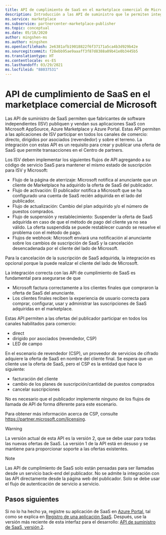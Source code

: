 ```yaml
---
title: API de cumplimiento de SaaS en el marketplace comercial de Microsoft
description: Introducción a las API de suministro que le permiten integrar su ofertas de SaaS en Microsoft AppSource y Azure Marketplace.
ms.service: marketplace
ms.subservice: partnercenter-marketplace-publisher
ms.topic: conceptual
ms.date: 05/18/2020
author: mingshen-ms
ms.author: mingshen
ms.openlocfilehash: 2e6381afb19018822f6f37171a5ca4b3d929b42e
ms.sourcegitcommit: f28ebb95ae9aaaff3f87d8388a09b41e0b3445b5
ms.translationtype: HT
ms.contentlocale: es-ES
ms.lasthandoff: 03/29/2021
ms.locfileid: "88037531"
---
```

# <a name="saas-fulfillment-apis-in-the-microsoft-commercial-marketplace"></a>API de cumplimiento de SaaS en el marketplace comercial de Microsoft

Las API de suministro de SaaS permiten que fabricantes de software independientes (ISV) publiquen y vendan sus aplicaciones SaaS con Microsoft AppSource, Azure Marketplace y Azure Portal. Estas API permiten a las aplicaciones de ISV participar en todos los canales de comercio: directo, dirigidos por asociados (revendedor) y sobre el terreno.  La integración con estas API es un requisito para crear y publicar una oferta de SaaS que permite transacciones en el Centro de partners.

Los ISV deben implementar los siguientes flujos de API agregando a su código de servicio SaaS para mantener el mismo estado de suscripción para ISV y Microsoft:

* Flujo de la página de aterrizaje:  Microsoft notifica al anunciante que un cliente de Marketplace ha adquirido la oferta de SaaS del publicador.
* Flujo de activación:  El publicador notifica a Microsoft que se ha configurado una cuenta de SaaS recién adquirida en el lado del publicador.
* Flujo de actualización: Cambio del plan adquirido y/o el número de puestos comprados.
* Flujo de suspensión y restablecimiento: Suspender la oferta de SaaS adquirida en caso de que el método de pago del cliente ya no sea válido. La oferta suspendida se puede restablecer cuando se resuelve el problema con el método de pago.
* Flujos de webhook: Microsoft enviará una notificación al anunciante sobre los cambios de suscripción de SaaS y la cancelación desencadenada por el cliente del lado de Microsoft.

Para la cancelación de la suscripción de SaaS adquirida, la integración es opcional porque la puede realizar el cliente del lado de Microsoft.

La integración correcta con las API de cumplimiento de SaaS es fundamental para asegurarse de que

* Microsoft factura correctamente a los clientes finales que compraron la oferta de SaaS del anunciante.
* Los clientes finales reciben la experiencia de usuario correcta para comprar, configurar, usar y administrar las suscripciones de SaaS adquiridas en el marketplace.

Estas API permiten a las ofertas del publicador participar en todos los canales habilitados para comercio:

* direct
* dirigido por asociados (revendedor, CSP)
* LED de campo

En el escenario de revendedor (CSP), un proveedor de servicios de cifrado adquiere la oferta de SaaS en nombre del cliente final. Se espera que un cliente use la oferta de SaaS, pero el CSP es la entidad que hace lo siguiente:

* facturación del cliente
* cambio de los planes de suscripción/cantidad de puestos comprados
* cancelar suscripciones

No es necesario que el publicador implemente ninguno de los flujos de llamada de API de forma diferente para este escenario.

Para obtener más información acerca de CSP, consulte https://partner.microsoft.com/licensing.

>[!Warning]
>La versión actual de esta API es la versión 2, que se debe usar para todas las nuevas ofertas de SaaS. La versión 1 de la API está en desuso y se mantiene para proporcionar soporte a las ofertas existentes.

>[!Note]
>Las API de cumplimiento de SaaS solo están pensadas para ser llamadas desde un servicio back-end del publicador. No se admite la integración con las API directamente desde la página web del publicador. Solo se debe usar el flujo de autenticación de servicio a servicio.

## <a name="next-steps"></a>Pasos siguientes

Si no lo ha hecho ya, registre su aplicación de SaaS en [Azure Portal](https://ms.portal.azure.com), tal como se explica en [Registro de una aplicación SaaS](./pc-saas-registration.md).  Después, use la versión más reciente de esta interfaz para el desarrollo: [API de suministro de SaaS, versión 2](./pc-saas-fulfillment-api-v2.md).
